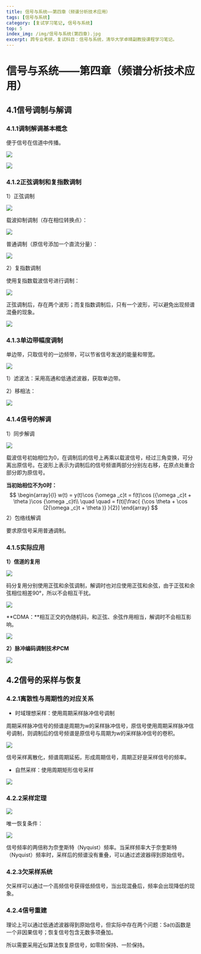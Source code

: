```yaml
---
title: 信号与系统——第四章（频谱分析技术应用）
tags: [信号与系统]
category: [复试学习笔记, 信号与系统]
top: 5
index_img: /img/信号与系统(第四章).jpg
excerpt: 跨专业考研，复试科目：信号与系统，清华大学卓晴副教授课程学习笔记。
---
```


# 信号与系统——第四章（频谱分析技术应用）

## 4.1信号调制与解调

### 4.1.1调制解调基本概念

便于信号在信道中传播。

![](https://s2.loli.net/2022/03/10/NvRA5DX8wOlJHpr.png)

![](https://s2.loli.net/2022/03/10/l8MyQ5YO73Bdma6.png)

### 4.1.2正弦调制和复指数调制

1）正弦调制

![](https://s2.loli.net/2022/03/10/3woJSgr5I9XTKRN.png)

载波抑制调制（存在相位转换点）：

![](https://s2.loli.net/2022/03/10/GbnNP8oLJfgQ56T.png)

普通调制（原信号添加一个直流分量）：

![](https://s2.loli.net/2022/03/10/v9jYqbinzyPGDc8.png)

2）复指数调制

使用复指数载波信号进行调制：

![](https://s2.loli.net/2022/03/10/MNQey85Gv9zpHra.png)

正弦调制后，存在两个波形；而复指数调制后，只有一个波形，可以避免出现频谱混叠的现象。

![](https://s2.loli.net/2022/03/10/gZ5ORvpHQrfwXSi.png)

### 4.1.3单边带幅度调制

单边带，只取信号的一边频带，可以节省信号发送的能量和带宽。

![](https://s2.loli.net/2022/03/10/T6DSEhWIcgn8PMt.png)

1）滤波法：采用高通和低通滤波器，获取单边带。

2）移相法：

![](https://s2.loli.net/2022/03/11/iZCvW5Pw4eRpuL1.png)

### 4.1.4信号的解调

1）同步解调

![](https://s2.loli.net/2022/03/11/i4QteaNljCZ68Rk.png)

载波信号初始相位为0，在调制后的信号上再乘以载波信号，经过三角变换，可分离出原信号。在波形上表示为调制后的信号频谱两部分分别左右移，在原点处重合部分即为原信号。

**当初始相位不为0时：**
$$
\begin{array}{l}
w(t) = y(t)\cos {\omega _c}t = f(t)\cos ({\omega _c}t + \theta )\cos {\omega _c}t\\
\quad \quad  = f(t)[\frac{ {\cos \theta  + \cos (2{\omega _c}t + \theta )} }{2}]
\end{array}
$$
2）包络线解调

要求原信号采用普通调制。

### 4.1.5实际应用

**1）信道的复用**

![](https://s2.loli.net/2022/03/11/umpksW6HAaGfzKb.png)

码分复用分别使用正弦和余弦调制，解调时也对应使用正弦和余弦，由于正弦和余弦相位相差90°，所以不会相互干扰。

![](https://s2.loli.net/2022/03/11/arNSpgxsd6BuKhX.png)

**CDMA：**相互正交的伪随机码，和正弦、余弦作用相当，解调时不会相互影响。

![](https://s2.loli.net/2022/03/11/hqfVDnpS5YlFMu3.png)

**2）脉冲编码调制技术PCM**

![](https://s2.loli.net/2022/03/11/4N26jZOCaiDIrz9.png)

## 4.2信号的采样与恢复

### 4.2.1离散性与周期性的对应关系

* 时域理想采样：使用周期采样脉冲信号调制

周期采样脉冲信号的频谱是周期为w的采样脉冲信号，原信号使用周期采样脉冲信号调制，则调制后的信号频谱是原信号与周期为w的采样脉冲信号的卷积。

![](https://s2.loli.net/2022/03/11/xw5qEOs9rKWiyv2.png)

信号采样离散化，频谱周期延拓，形成周期信号，周期正好是采样信号的频率。

* 自然采样：使用周期矩形信号采样

![](https://s2.loli.net/2022/03/11/ZqCSnx3DdtuvGNB.png)

###  4.2.2采样定理

![](https://s2.loli.net/2022/03/11/ioxykcLTvmUrKEJ.png)

唯一恢复条件：

![](https://s2.loli.net/2022/03/11/2hUWvnks1jaOVrL.png)

信号频率的两倍称为奈奎斯特（Nyquist）频率。当采样频率大于奈奎斯特（Nyquist）频率时，采样后的频谱没有重叠，可以通过滤波器得到原始信号。

### 4.2.3欠采样系统

欠采样可以通过一个高频信号获得低频信号，当出现混叠后，频率会出现降低的现象。

### 4.2.4信号重建

理论上可以通过低通滤波器得到原始信号，但实际中存在两个问题：Sa(t)函数是一个非因果信号；恢复信号包含无数多项叠加。

所以需要采用近似算法恢复原信号，如零阶保持、一阶保持。

